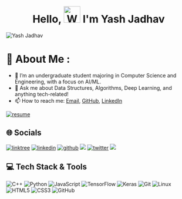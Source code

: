 <h1 align="center"> Hello, <img src="https://raw.githubusercontent.com/nixin72/nixin72/master/wave.gif" 
         alt="Waving hand animated gif"
         height="45"
         width="45" /> I'm Yash Jadhav</h1>

<p align="left"> <img src="https://komarev.com/ghpvc/?username=theyashjadhav&label=Views&color=blue&style=plastic&style=for-the-badge" alt="Yash Jadhav" /> </p>

# 💫 About Me :
- 🌱 I’m an undergraduate student majoring in Computer Science and Engineering, with a focus on AI/ML.
- 💬 Ask me about Data Structures, Algorithms, Deep Learning, and anything tech-related!
- 📫 How to reach me: [Email](mailto:theyashrajjadhav@gmail.com), [GitHub](https://github.com/theyashjadhav), [LinkedIn](https://www.linkedin.com/in/theyashjadhav/)

[![resume](https://img.shields.io/badge/Resume-0000FF?style=for-the-badge&logo=resume&logoColor=white)](Link_To_Your_Resume)

## 🌐 Socials
[![linktree](https://img.shields.io/badge/linktree-39E09B?style=for-the-badge&logo=linktree&logoColor=white)](https://linktr.ee/theyashjadhav)
[![linkedin](https://img.shields.io/badge/LinkedIn-0077B5?style=for-the-badge&logo=linkedin&logoColor=white)](https://www.linkedin.com/in/theyashjadhav/)
[![github](https://img.shields.io/badge/GitHub-181717?style=for-the-badge&logo=github&logoColor=white)](https://github.com/theyashjadhav)
[![](https://img.shields.io/badge/Gmail-D14836?style=for-the-badge&logo=gmail&logoColor=white)](mailto:theyashrajjadhav@gmail.com)
[![twitter](https://img.shields.io/badge/Twitter-1DA1F2?style=for-the-badge&logo=twitter&logoColor=white)](https://twitter.com/theyashjadhav)
[![](https://img.shields.io/badge/Stack_Overflow-FE7A16?style=for-the-badge&logo=stack-overflow&logoColor=white)](https://stackoverflow.com/users/Your_StackOverflow_Profile)

## 💻 Tech Stack & Tools
 ![C++](https://img.shields.io/badge/C++-00599C?style=for-the-badge&logo=c%2B%2B&logoColor=white)
 ![Python](https://img.shields.io/badge/Python-3776AB?style=for-the-badge&logo=python&logoColor=white)
 ![JavaScript](https://img.shields.io/badge/JavaScript-F7DF1E?style=for-the-badge&logo=javascript&logoColor=black)
 ![TensorFlow](https://img.shields.io/badge/TensorFlow-FF6F00?style=for-the-badge&logo=tensorflow&logoColor=white)
 ![Keras](https://img.shields.io/badge/Keras-D00000?style=for-the-badge&logo=keras&logoColor=white)
 ![Git](https://img.shields.io/badge/Git-F05032?style=for-the-badge&logo=git&logoColor=white)
 ![Linux](https://img.shields.io/badge/Linux-FCC624?style=for-the-badge&logo=linux&logoColor=black)
 ![HTML5](https://img.shields.io/badge/HTML5-E34F26?style=for-the-badge&logo=html5&logoColor=white)
 ![CSS3](https://img.shields.io/badge/CSS3-1572B6?style=for-the-badge&logo=css3&logoColor=white)
 ![GitHub](https://img.shields.io/badge/GitHub-181717?style=for-the-badge&logo=github&logoColor=white)
